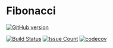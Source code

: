 # Fibonacci


[![GitHub version](https://badge.fury.io/gh/Moondancer83%2FFibonacci.svg)](https://badge.fury.io/gh/Moondancer83%2FFibonacci)

[![Build Status](https://travis-ci.org/Moondancer83/Fibonacci.svg?branch=master)](https://travis-ci.org/Moondancer83/Fibonacci)
[![Issue Count](https://codeclimate.com/github/Moondancer83/Fibonacci/badges/issue_count.svg)](https://codeclimate.com/github/Moondancer83/Fibonacci)
[![codecov](https://codecov.io/gh/Moondancer83/Fibonacci/branch/master/graph/badge.svg)](https://codecov.io/gh/Moondancer83/Fibonacci)
